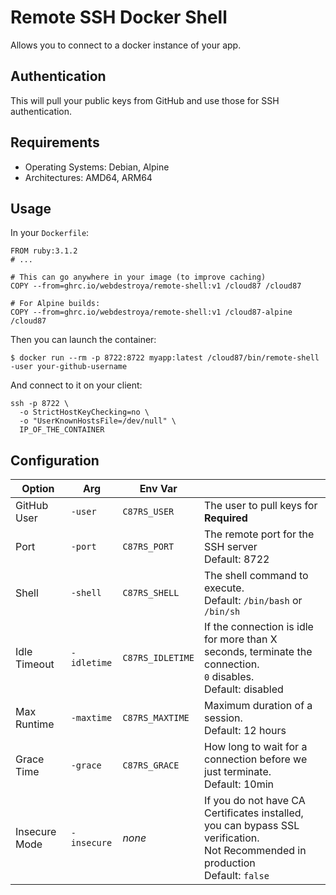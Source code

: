 # Remote SSH Docker Shell

Allows you to connect to a docker instance of your app.

## Authentication
This will pull your public keys from GitHub and use those for SSH authentication.

## Requirements
* Operating Systems: Debian, Alpine
* Architectures: AMD64, ARM64

## Usage

In your `Dockerfile`:

```docker
FROM ruby:3.1.2
# ...

# This can go anywhere in your image (to improve caching)
COPY --from=ghrc.io/webdestroya/remote-shell:v1 /cloud87 /cloud87

# For Alpine builds:
COPY --from=ghrc.io/webdestroya/remote-shell:v1 /cloud87-alpine /cloud87
```

Then you can launch the container:

```
$ docker run --rm -p 8722:8722 myapp:latest /cloud87/bin/remote-shell -user your-github-username
```

And connect to it on your client:

```
ssh -p 8722 \
  -o StrictHostKeyChecking=no \
  -o "UserKnownHostsFile=/dev/null" \
  IP_OF_THE_CONTAINER
```


## Configuration
| Option  | Arg | Env Var |   |
| ------------- | ------------- | ------------- | ------------- |
| GitHub User  | `-user`  | `C87RS_USER` | The user to pull keys for<br>**Required** | 
| Port  | `-port`  | `C87RS_PORT` | The remote port for the SSH server<br>Default: 8722 |
| Shell  | `-shell`  | `C87RS_SHELL` | The shell command to execute.<br>Default: `/bin/bash` or `/bin/sh` |
| Idle Timeout  | `-idletime`  | `C87RS_IDLETIME` | If the connection is idle for more than X seconds, terminate the connection.<br>`0` disables.<br>Default: disabled |
| Max Runtime  | `-maxtime`  | `C87RS_MAXTIME` | Maximum duration of a session.<br>Default: 12 hours |
| Grace Time  | `-grace`  | `C87RS_GRACE` | How long to wait for a connection before we just terminate.<br>Default: 10min |
| Insecure Mode | `-insecure` | _none_ | If you do not have CA Certificates installed, you can bypass SSL verification.<br>Not Recommended in production<br>Default: `false`

